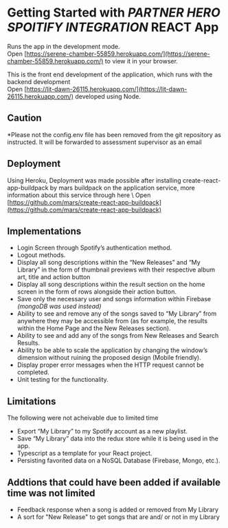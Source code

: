 # Getting Started with *PARTNER HERO SPOITIFY INTEGRATION* REACT App


Runs the app in the development mode.\
Open [https://serene-chamber-55859.herokuapp.com/](https://serene-chamber-55859.herokuapp.com/) to view it in your browser.

This is the front end development of the application, which runs with the backend development \
Open [https://lit-dawn-26115.herokuapp.com/](https://lit-dawn-26115.herokuapp.com/) 
developed using Node.

## Caution
*Please not the config.env file has been removed from the git repository as instructed. It will be forwarded to assessment supervisor as an email

## Deployment
Using Heroku, Deployment was made possible after installing create-react-app-buildpack by mars buildpack on the application service,
more information about this service through here \ 
Open [https://github.com/mars/create-react-app-buildpack](https://github.com/mars/create-react-app-buildpack)

## Implementations
* Login Screen through Spotify’s authentication method.
* Logout methods.
* Display all song descriptions within the “New Releases” and “My Library” in the form of thumbnail previews with their respective album art, title and action button
* Display all song descriptions within the result section on the home screen in the form of rows alongside their action button.
* Save only the necessary user and songs information within Firebase *(mongoDB was used instead)*
* Ability to see and remove any of the songs saved to “My Library” from anywhere they may be accessible from (as for example, the results within the Home Page and the New Releases section).
* Ability to see and add any of the songs from New Releases and Search Results.
* Ability to be able to scale the application by changing the window’s dimension without ruining the proposed design (Mobile friendly).
* Display proper error messages when the HTTP request cannot be completed.
* Unit testing for the functionality.

## Limitations
The following were not acheivable due to limited time
* Export “My Library” to my Spotify account as a new playlist.
* Save “My Library” data into the redux store while it is being used in the app.
* Typescript as a template for your React project.
* Persisting favorited data on a NoSQL Database (Firebase, Mongo, etc.).

## Addtions that could have been added if available time was not limited
* Feedback response when a song is added or removed from My Library
* A sort for "New Release" to get songs that are and/ or not in my Library
